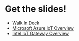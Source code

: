 # Get the slides!

- <a target="_blank" href="Walk In Deck.pptx">Walk In Deck</a>
- <a target="_blank" href="MicrosoftAzureIoTOverview.pptx">Microsoft Azure IoT Overview</a>
- <a target="_blank" href="Microsoft Intel IoT Camp Gateway Overview.pdf">Intel IoT Gateway Overview</a>
